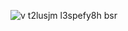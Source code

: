 
![v t2lusjm l3spefy8h bsr](https://cloud.githubusercontent.com/assets/7224044/24667206/36bb092c-1995-11e7-8d5e-359fa7bad8d6.png)
